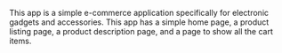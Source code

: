 This app is a simple e-commerce application specifically for electronic gadgets and accessories. This app has a simple home page, a product listing page, a product description page, and a page to show all the cart items.
